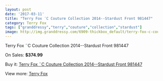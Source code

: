 ```yaml
---
layout: post
date: '2017-03-11'
title: "Terry Fox ¨C Couture Collection 2014--Stardust Front 981447"
category: Terry Fox
tags: ["granddressy","terry","couture","collection","stardust"]
image: http://img.granddressy.com/6909-thickbox_default/terry-fox-c-couture-collection-2014-stardust-front-981447.jpg
---
```

Terry Fox ¨C Couture Collection 2014--Stardust Front 981447

On Sales: **$374.99**
<a href="https://www.granddressy.com/en/terry-fox/6169-terry-fox-c-couture-collection-2014-stardust-front-981447.html"><amp-img layout="responsive" width="600" height="600" src="//img.granddressy.com/6909-thickbox_default/terry-fox-c-couture-collection-2014-stardust-front-981447.jpg" alt="Terry Fox ¨C Couture Collection 2014--Stardust Front 981447 0" /></a>

Buy it: [Terry Fox ¨C Couture Collection 2014--Stardust Front 981447](https://www.granddressy.com/en/terry-fox/6169-terry-fox-c-couture-collection-2014-stardust-front-981447.html "Terry Fox ¨C Couture Collection 2014--Stardust Front 981447")

View more: [Terry Fox](https://www.granddressy.com/en/115-terry-fox "Terry Fox")